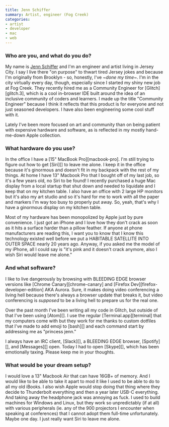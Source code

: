 ```yaml
---
title: Jenn Schiffer
summary: Artist, engineer (Fog Creek)
categories:
- artist
- developer
- mac
- web
---
```


### Who are you, and what do you do?

My name is [Jenn Schiffer](http://jennmoney.biz/ "Jenn's website.") and I'm an engineer and artist living in Jersey City. I say I live there "on purpose" to thwart tired Jersey jokes and because I'm originally from Brooklyn - so, honestly, I've ~*done my time*~. I'm in the city virtually every day, though, especially since I started my shiny new job at Fog Creek. They recently hired me as a Community Engineer for [Glitch][glitch.3], which is a cool in-browser IDE built around the idea of an inclusive community of coders and learners. I made up the title "Community Engineer" because I think it reflects that this product is for everyone and not just seasoned developers. I have also been engineering some cool stuff with it. 

Lately I've been more focused on art and community than on being patient with expensive hardware and software, as is reflected in my mostly hand-me-down Apple collection.

### What hardware do you use?

In the office I have a [15" MacBook Pro][macbook-pro]. I'm still trying to figure out how to get [Siri][] to leave me alone. I keep it in the office because it's ginormous and doesn't fit in my backpack with the rest of my things. At home I have 13" Macbook Pro that I bought off of my last job, so it's a few years old, no Siri to be found! I recently purchased a huge Mac display from a local startup that shut down and needed to liquidate and I keep that on my kitchen table. I also have an office with 2 large HP monitors but it's also my art studio and so it's hard for me to work with all the paper and markers I'm way too busy to properly put away. So, yeah, that's why I have a ginormous display on my kitchen table.

Most of my hardware has been monopolized by Apple just by pure convenience. I just got an iPhone and I love how they don't crack as soon as it hits a surface harder than a pillow feather. If anyone at phone manufacturers are reading this, I want you to know that I know this technology existed well before we put a HABITABLE SATELLITE INTO OUTER SPACE nearly 20 years ago. Anyway, if you asked me the model of my iPhone, all I could say is "it's pink and it doesn't crack anymore, also I wish Siri would leave me alone."

### And what software?

I like to live dangerously by browsing with BLEEDING EDGE browser versions like [Chrome Canary][chrome-canary] and [Firefox Dev][firefox-developer-edition] AKA Aurora. Sure, it makes doing video conferencing a living hell because there's always a browser update that breaks it, but video conferencing is *supposed* to be a living hell to prepare us for the real one.

Over the past month I've been writing all my code in Glitch, but outside of that I've been using [Atom][]. I use the regular [Terminal.app][terminal] that my computers come with but they work for me thanks to custom dotfiles that I've made to add emoji to [bash][] and each command start by addressing me as "princess jenn."

I always have an IRC client, [Slack][], a BLEEDING EDGE browser, [Spotify][], and [Messages][] open. Today I had to open [Skype][], which has been emotionally taxing. Please keep me in your thoughts. 

### What would be your dream setup?

I would love a 13" Macbook Air that can have 16GB+ of memory. And I would like to be able to take it apart to mod it like I used to be able to do to all my old iBooks. I also wish Apple would stop doing that thing where they decide to Thunderbolt everything and then a year later USB-C everything. And taking away the headphone jack was annoying as fuck. I used to build machines for Windows and Linux, but they work so unpredictably (if at all) with various peripherals (ie. any of the 900 projectors I encounter when speaking at conferences) that I cannot adopt them full-time unfortunately. Maybe one day. I just really want Siri to leave me alone.